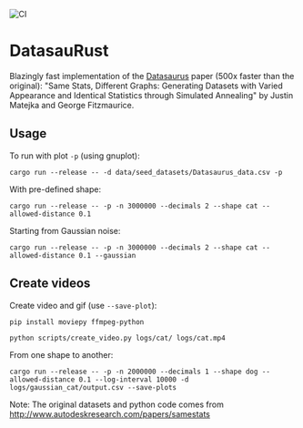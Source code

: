 ![CI](https://github.com/araffin/datasaurust/workflows/CI/badge.svg)

# DatasauRust

Blazingly fast implementation of the [Datasaurus](https://www.autodesk.com/research/publications/same-stats-different-graphs) paper (500x faster than the original): "Same Stats, Different Graphs: Generating Datasets with Varied Appearance and Identical Statistics through Simulated Annealing" by Justin Matejka and George Fitzmaurice.

## Usage

To run with plot `-p` (using gnuplot):
```
cargo run --release -- -d data/seed_datasets/Datasaurus_data.csv -p
```

With pre-defined shape:
```
cargo run --release -- -p -n 3000000 --decimals 2 --shape cat --allowed-distance 0.1
```

Starting from Gaussian noise:
```
cargo run --release -- -p -n 3000000 --decimals 2 --shape cat --allowed-distance 0.1 --gaussian
```

## Create videos

Create video and gif (use `--save-plot`):
```
pip install moviepy ffmpeg-python

python scripts/create_video.py logs/cat/ logs/cat.mp4
```

From one shape to another:
```
cargo run --release -- -p -n 2000000 --decimals 1 --shape dog --allowed-distance 0.1 --log-interval 10000 -d logs/gaussian_cat/output.csv --save-plots
```


Note: The original datasets and python code comes from http://www.autodeskresearch.com/papers/samestats
